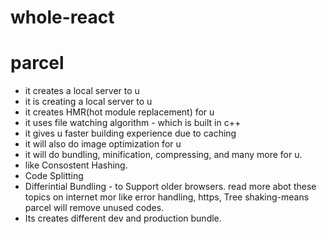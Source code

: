 # whole-react


# parcel 

- it creates a local server to u
- it is creating a local server to u
- it creates HMR(hot module replacement) for u
- it uses file watching algorithm - which is built in c++
- it gives u faster building experience due to caching
- it will also do image optimization for u
- it will do bundling, minification, compressing, and many more for u.
- like Consostent Hashing.
- Code Splitting
- Differintial Bundling - to Support older  browsers. read more abot these topics on internet mor like error handling, https, Tree shaking-means parcel will remove unused codes.
- Its creates different dev and production bundle.